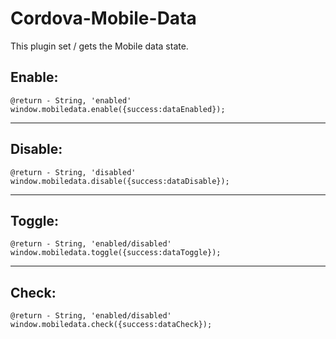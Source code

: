 # Cordova-Mobile-Data
This plugin set / gets the Mobile data state.



## **Enable:** 

`@return - String, 'enabled'`<br>
`window.mobiledata.enable({success:dataEnabled});`

---

## **Disable:** 

`@return - String, 'disabled'`<br>
`window.mobiledata.disable({success:dataDisable});`

---

## **Toggle:** 

`@return - String, 'enabled/disabled'`<br>
`window.mobiledata.toggle({success:dataToggle});`


---

## **Check:** 

`@return - String, 'enabled/disabled'`<br>
`window.mobiledata.check({success:dataCheck});`
